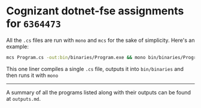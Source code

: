# Cognizant dotnet-fse assignments for `6364473`

All the `.cs` files are run with `mono` and `mcs` for the sake of simplicity. Here's an example:

```sh
mcs Program.cs -out:bin/binaries/Program.exe && mono bin/binaries/Program.exe
```
This one liner compiles a single `.cs` file, outputs it into `bin/binaries` and then runs it with `mono`

<hr>

A summary of all the programs listed along with their outputs can be found at `outputs.md`.
